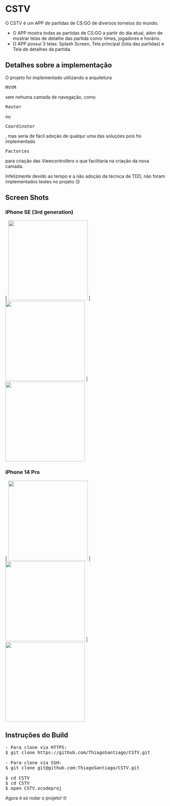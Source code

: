 # CSTV
O CSTV é um APP de partidas de CS:GO de diversos torneios do mundo.

- O APP mostra todas as partidas de CS:GO a partir do dia atual, além de mostrar telas de detalhe das partida como: times, jogadores e horário.
- O APP possui 3 telas: Splash Screen, Tela principal (lista das partidas) e Tela de detalhes da partida.

## Detalhes sobre a implementação

O projeto foi implementado utilizando a arquitetura <pre>MVVM</pre> sem nehuma camada de navegação, como <pre>Router</pre> ou <pre>Coordinator</pre>, mas seria de fácil adoção de qualqur uma das soluções pois foi implementado <pre>Factories</pre> para criação das Viewcontrollers o que facilitaria na criação da nova camada.

Infelizmente devido ao tempo e a não adoção da técnica de TDD, não foram implementados testes no projeto 😔


## Screen Shots

### iPhone SE (3rd generation)

| <img src="https://user-images.githubusercontent.com/13156884/203861568-e94be8d7-c060-4b22-b9f8-b9bf708c6651.png" width=250 heigt=500/> | <img src="https://user-images.githubusercontent.com/13156884/203861589-c228b743-925a-4afd-aca2-22e26c48989d.png" width=250 heigt=500/> | <img src="https://user-images.githubusercontent.com/13156884/203861610-fec9cef9-589e-4b3b-87b8-e07103298b28.png" width=250 heigt=500/>

### iPhone 14 Pro

| <img src="https://user-images.githubusercontent.com/13156884/203862537-acde6718-0a1b-4951-9e78-60f92f454ff5.png" width=250 heigt=500/> | <img src="https://user-images.githubusercontent.com/13156884/203862554-90fd30de-9399-4e42-ad76-06bd4e82a11a.png" width=250 heigt=500/> | <img src="https://user-images.githubusercontent.com/13156884/203862571-5cce3f3f-6145-4d29-81a9-926d4f68bfd2.png" width=250 heigt=500/>

## Instruções do Build

<pre>
- Para clone via HTTPS: 
$ git clone https://github.com/ThiagoSantiago/CSTV.git

- Para clone via SSH: 
$ git clone git@github.com:ThiagoSantiago/CSTV.git

$ cd CSTV
$ cd CSTV
$ open CSTV.xcodeproj  
</pre>

Agora é só rodar o projeto! 🤓

